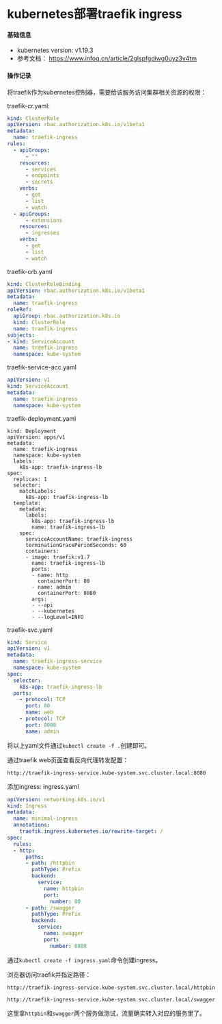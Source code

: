# kubernetes部署traefik ingress

#### 基础信息
- kubernetes version: v1.19.3
- 参考文档： <https://www.infoq.cn/article/2glspfgdiwg0uyz3v4tm>

#### 操作记录
将traefik作为kubernetes控制器，需要给该服务访问集群相关资源的权限：

traefik-cr.yaml:
```yaml
kind: ClusterRole
apiVersion: rbac.authorization.k8s.io/v1beta1
metadata:
  name: traefik-ingress
rules:
  - apiGroups:
      - ""
    resources:
      - services
      - endpoints
      - secrets
    verbs:
      - get
      - list
      - watch
  - apiGroups:
      - extensions
    resources:
      - ingresses
    verbs:
      - get
      - list
      - watch
```

traefik-crb.yaml
```yaml
kind: ClusterRoleBinding
apiVersion: rbac.authorization.k8s.io/v1beta1
metadata:
  name: traefik-ingress
roleRef:
  apiGroup: rbac.authorization.k8s.io
  kind: ClusterRole
  name: traefik-ingress
subjects:
- kind: ServiceAccount
  name: traefik-ingress
  namespace: kube-system
```

traefik-service-acc.yaml
```yaml
apiVersion: v1
kind: ServiceAccount
metadata:
  name: traefik-ingress
  namespace: kube-system
```

traefik-deployment.yaml
```
kind: Deployment
apiVersion: apps/v1
metadata:
  name: traefik-ingress
  namespace: kube-system
  labels:
    k8s-app: traefik-ingress-lb
spec:
  replicas: 1
  selector:
    matchLabels:
      k8s-app: traefik-ingress-lb
  template:
    metadata:
      labels:
        k8s-app: traefik-ingress-lb
        name: traefik-ingress-lb
    spec:
      serviceAccountName: traefik-ingress
      terminationGracePeriodSeconds: 60
      containers:
      - image: traefik:v1.7
        name: traefik-ingress-lb
        ports:
        - name: http
          containerPort: 80
        - name: admin
          containerPort: 8080
        args:
        - --api
        - --kubernetes
        - --logLevel=INFO
```

traefik-svc.yaml
```yaml
kind: Service
apiVersion: v1
metadata:
  name: traefik-ingress-service
  namespace: kube-system
spec:
  selector:
    k8s-app: traefik-ingress-lb
  ports:
    - protocol: TCP
      port: 80
      name: web
    - protocol: TCP
      port: 8080
      name: admin
```

将以上yaml文件通过`kubectl create -f .`创建即可。

通过traefik web页面查看反向代理转发配置：
```
http://traefik-ingress-service.kube-system.svc.cluster.local:8080
```

添加ingress: ingress.yaml
```yaml
apiVersion: networking.k8s.io/v1
kind: Ingress
metadata:
  name: minimal-ingress
  annotations:
    traefik.ingress.kubernetes.io/rewrite-target: /
spec:
  rules:
  - http:
      paths:
      - path: /httpbin
        pathType: Prefix
        backend:
          service:
            name: httpbin
            port:
              number: 80
      - path: /swagger
        pathType: Prefix
        backend:
          service:
            name: swagger
            port:
              number: 8080
```
通过`kubectl create -f ingress.yaml`命令创建ingress。

浏览器访问traefik并指定路径：
```
http://traefik-ingress-service.kube-system.svc.cluster.local/httpbin

http://traefik-ingress-service.kube-system.svc.cluster.local/swagger
```
这里拿`httpbin`和`swagger`两个服务做测试，流量确实转入对应的服务里了。
